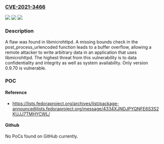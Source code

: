 ### [CVE-2021-3466](https://cve.mitre.org/cgi-bin/cvename.cgi?name=CVE-2021-3466)
![](https://img.shields.io/static/v1?label=Product&message=libmicrohttpd&color=blue)
![](https://img.shields.io/static/v1?label=Version&message=n%2Fa&color=blue)
![](https://img.shields.io/static/v1?label=Vulnerability&message=CWE-120&color=brighgreen)

### Description

A flaw was found in libmicrohttpd. A missing bounds check in the post_process_urlencoded function leads to a buffer overflow, allowing a remote attacker to write arbitrary data in an application that uses libmicrohttpd. The highest threat from this vulnerability is to data confidentiality and integrity as well as system availability. Only version 0.9.70 is vulnerable.

### POC

#### Reference
- https://lists.fedoraproject.org/archives/list/package-announce@lists.fedoraproject.org/message/4334XJNDJPYQNFE6S3S2KUJJ7TMHYCWL/

#### Github
No PoCs found on GitHub currently.

